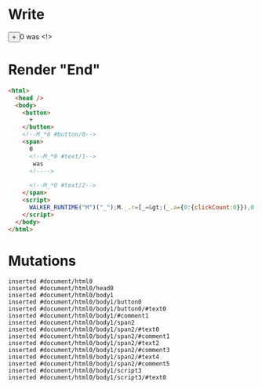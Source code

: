 # Write
  <button>+</button><!--M_*0 #button/0--><span>0<!--M_*0 #text/1--> was <!>&zwj;<!--M_*0 #text/2--></span><script>WALKER_RUNTIME("M")("_");M._.r=[_=>(_.a={0:{clickCount:0}}),0,"packages/translator-tags/src/__tests__/fixtures/assignment-before-tag-var/template.marko_0_clickCount",0];M._.w()</script>


# Render "End"
```html
<html>
  <head />
  <body>
    <button>
      +
    </button>
    <!--M_*0 #button/0-->
    <span>
      0
      <!--M_*0 #text/1-->
       was 
      <!---->
      ‍
      <!--M_*0 #text/2-->
    </span>
    <script>
      WALKER_RUNTIME("M")("_");M._.r=[_=&gt;(_.a={0:{clickCount:0}}),0,"packages/translator-tags/src/__tests__/fixtures/assignment-before-tag-var/template.marko_0_clickCount",0];M._.w()
    </script>
  </body>
</html>
```

# Mutations
```
inserted #document/html0
inserted #document/html0/head0
inserted #document/html0/body1
inserted #document/html0/body1/button0
inserted #document/html0/body1/button0/#text0
inserted #document/html0/body1/#comment1
inserted #document/html0/body1/span2
inserted #document/html0/body1/span2/#text0
inserted #document/html0/body1/span2/#comment1
inserted #document/html0/body1/span2/#text2
inserted #document/html0/body1/span2/#comment3
inserted #document/html0/body1/span2/#text4
inserted #document/html0/body1/span2/#comment5
inserted #document/html0/body1/script3
inserted #document/html0/body1/script3/#text0
```
